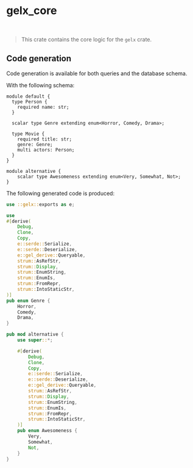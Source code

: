 # gelx_core

<br />

> This crate contains the core logic for the `gelx` crate.

## Code generation

Code generation is available for both queries and the database schema.

With the following schema:

```gel
module default {
  type Person {
    required name: str;
  }

  scalar type Genre extending enum<Horror, Comedy, Drama>;

  type Movie {
    required title: str;
    genre: Genre;
    multi actors: Person;
  }
}

module alternative {
	scalar type Awesomeness extending enum<Very, Somewhat, Not>;
}
```

The following generated code is produced:

```rust
use ::gelx::exports as e;

use
#[derive(
	Debug,
	Clone,
	Copy,
	e::serde::Serialize,
	e::serde::Deserialize,
	e::gel_derive::Queryable,
	strum::AsRefStr,
	strum::Display,
	strum::EnumString,
	strum::EnumIs,
	strum::FromRepr,
	strum::IntoStaticStr,
)]
pub enum Genre {
	Horror,
	Comedy,
	Drama,
}

pub mod alternative {
	use super::*;

	#[derive(
		Debug,
		Clone,
		Copy,
		e::serde::Serialize,
		e::serde::Deserialize,
		e::gel_derive::Queryable,
		strum::AsRefStr,
		strum::Display,
		strum::EnumString,
		strum::EnumIs,
		strum::FromRepr,
		strum::IntoStaticStr,
	)]
	pub enum Awesomeness {
		Very,
		Somewhat,
		Not,
	}
}
```
